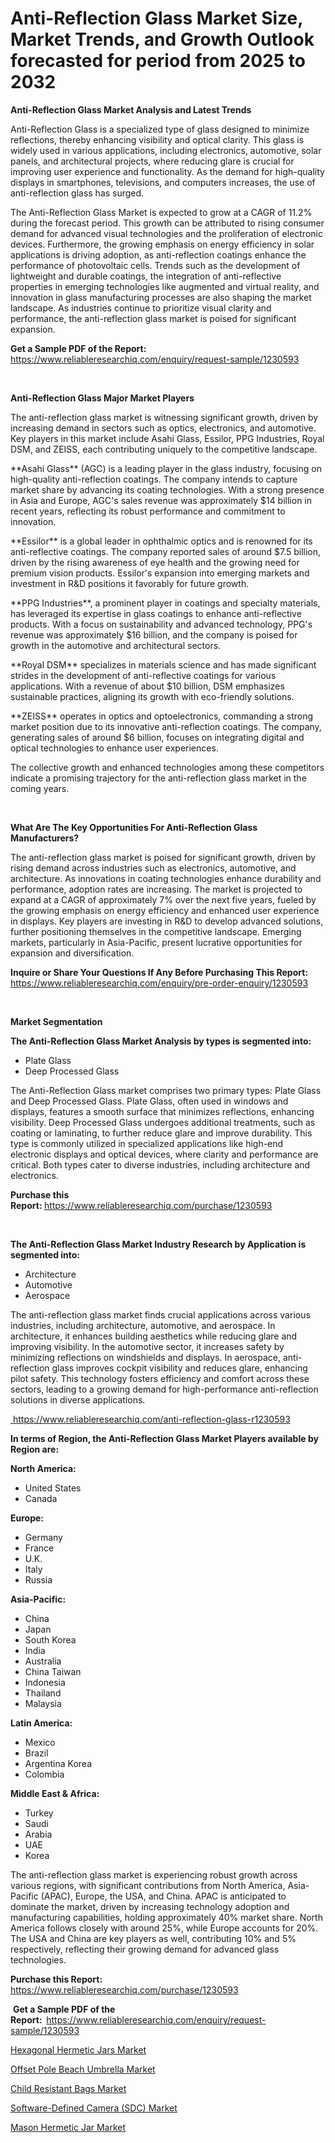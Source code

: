 <p><h1>Anti-Reflection Glass Market Size, Market Trends, and Growth Outlook forecasted for period from 2025 to 2032</h1></p><p><strong>Anti-Reflection Glass Market Analysis and Latest Trends</strong></p>
<p><p>Anti-Reflection Glass is a specialized type of glass designed to minimize reflections, thereby enhancing visibility and optical clarity. This glass is widely used in various applications, including electronics, automotive, solar panels, and architectural projects, where reducing glare is crucial for improving user experience and functionality. As the demand for high-quality displays in smartphones, televisions, and computers increases, the use of anti-reflection glass has surged.</p><p>The Anti-Reflection Glass Market is expected to grow at a CAGR of 11.2% during the forecast period. This growth can be attributed to rising consumer demand for advanced visual technologies and the proliferation of electronic devices. Furthermore, the growing emphasis on energy efficiency in solar applications is driving adoption, as anti-reflection coatings enhance the performance of photovoltaic cells. Trends such as the development of lightweight and durable coatings, the integration of anti-reflective properties in emerging technologies like augmented and virtual reality, and innovation in glass manufacturing processes are also shaping the market landscape. As industries continue to prioritize visual clarity and performance, the anti-reflection glass market is poised for significant expansion.</p></p>
<p><strong>Get a Sample PDF of the Report:&nbsp;</strong> <a href="https://www.reliableresearchiq.com/enquiry/request-sample/1230593?utm_campaign=1144&utm_medium=2&utm_source=Github&utm_content=ia&utm_term=05042025&utm_id=anti-reflection-glass">https://www.reliableresearchiq.com/enquiry/request-sample/1230593</a></p>
<p>&nbsp;</p>
<p><strong>Anti-Reflection Glass Major Market Players</strong></p>
<p><p>The anti-reflection glass market is witnessing significant growth, driven by increasing demand in sectors such as optics, electronics, and automotive. Key players in this market include Asahi Glass, Essilor, PPG Industries, Royal DSM, and ZEISS, each contributing uniquely to the competitive landscape.</p><p>**Asahi Glass** (AGC) is a leading player in the glass industry, focusing on high-quality anti-reflection coatings. The company intends to capture market share by advancing its coating technologies. With a strong presence in Asia and Europe, AGC's sales revenue was approximately $14 billion in recent years, reflecting its robust performance and commitment to innovation.</p><p>**Essilor** is a global leader in ophthalmic optics and is renowned for its anti-reflective coatings. The company reported sales of around $7.5 billion, driven by the rising awareness of eye health and the growing need for premium vision products. Essilor's expansion into emerging markets and investment in R&D positions it favorably for future growth.</p><p>**PPG Industries**, a prominent player in coatings and specialty materials, has leveraged its expertise in glass coatings to enhance anti-reflective products. With a focus on sustainability and advanced technology, PPG's revenue was approximately $16 billion, and the company is poised for growth in the automotive and architectural sectors.</p><p>**Royal DSM** specializes in materials science and has made significant strides in the development of anti-reflective coatings for various applications. With a revenue of about $10 billion, DSM emphasizes sustainable practices, aligning its growth with eco-friendly solutions.</p><p>**ZEISS** operates in optics and optoelectronics, commanding a strong market position due to its innovative anti-reflection coatings. The company, generating sales of around $6 billion, focuses on integrating digital and optical technologies to enhance user experiences.</p><p>The collective growth and enhanced technologies among these competitors indicate a promising trajectory for the anti-reflection glass market in the coming years.</p></p>
<p>&nbsp;</p>
<p><strong>What Are The Key Opportunities For Anti-Reflection Glass Manufacturers?</strong></p>
<p><p>The anti-reflection glass market is poised for significant growth, driven by rising demand across industries such as electronics, automotive, and architecture. As innovations in coating technologies enhance durability and performance, adoption rates are increasing. The market is projected to expand at a CAGR of approximately 7% over the next five years, fueled by the growing emphasis on energy efficiency and enhanced user experience in displays. Key players are investing in R&D to develop advanced solutions, further positioning themselves in the competitive landscape. Emerging markets, particularly in Asia-Pacific, present lucrative opportunities for expansion and diversification.</p></p>
<p><strong>Inquire or Share Your Questions If Any Before Purchasing This Report:</strong> <a href="https://www.reliableresearchiq.com/enquiry/pre-order-enquiry/1230593?utm_campaign=1144&utm_medium=2&utm_source=Github&utm_content=ia&utm_term=05042025&utm_id=anti-reflection-glass">https://www.reliableresearchiq.com/enquiry/pre-order-enquiry/1230593</a></p>
<p>&nbsp;</p>
<p><strong>Market Segmentation</strong></p>
<p><strong>The Anti-Reflection Glass Market Analysis by types is segmented into:</strong></p>
<p><ul><li>Plate Glass</li><li>Deep Processed Glass</li></ul></p>
<p><p>The Anti-Reflection Glass market comprises two primary types: Plate Glass and Deep Processed Glass. Plate Glass, often used in windows and displays, features a smooth surface that minimizes reflections, enhancing visibility. Deep Processed Glass undergoes additional treatments, such as coating or laminating, to further reduce glare and improve durability. This type is commonly utilized in specialized applications like high-end electronic displays and optical devices, where clarity and performance are critical. Both types cater to diverse industries, including architecture and electronics.</p></p>
<p><strong>Purchase this Report:&nbsp;</strong><a href="https://www.reliableresearchiq.com/purchase/1230593?utm_campaign=1144&utm_medium=2&utm_source=Github&utm_content=ia&utm_term=05042025&utm_id=anti-reflection-glass">https://www.reliableresearchiq.com/purchase/1230593</a></p>
<p>&nbsp;</p>
<p><strong>The Anti-Reflection Glass Market Industry Research by Application is segmented into:</strong></p>
<p><ul><li>Architecture</li><li>Automotive</li><li>Aerospace</li></ul></p>
<p><p>The anti-reflection glass market finds crucial applications across various industries, including architecture, automotive, and aerospace. In architecture, it enhances building aesthetics while reducing glare and improving visibility. In the automotive sector, it increases safety by minimizing reflections on windshields and displays. In aerospace, anti-reflection glass improves cockpit visibility and reduces glare, enhancing pilot safety. This technology fosters efficiency and comfort across these sectors, leading to a growing demand for high-performance anti-reflection solutions in diverse applications.</p></p>
<p><a href="https://www.reliableresearchiq.com/anti-reflection-glass-r1230593?utm_campaign=1144&utm_medium=2&utm_source=Github&utm_content=ia&utm_term=05042025&utm_id=anti-reflection-glass">&nbsp;https://www.reliableresearchiq.com/anti-reflection-glass-r1230593</a></p>
<p><strong>In terms of Region, the Anti-Reflection Glass Market Players available by Region are:</strong></p>
<p>
    <p> <strong> North America: </strong>
        <ul>
            <li>United States</li>
            <li>Canada</li>
        </ul>
        </p> 
    <p> <strong> Europe: </strong>
        <ul>
            <li>Germany</li>
            <li>France</li>
            <li>U.K.</li>
            <li>Italy</li>
            <li>Russia</li>
        </ul>
        </p> 
    <p> <strong> Asia-Pacific: </strong>
        <ul>
            <li>China</li>
            <li>Japan</li>
            <li>South Korea</li>
            <li>India</li>
            <li>Australia</li>
            <li>China Taiwan</li>
            <li>Indonesia</li>
            <li>Thailand</li>
            <li>Malaysia</li>
        </ul>
        </p> 
    <p> <strong> Latin America: </strong>
        <ul>
            <li>Mexico</li>
            <li>Brazil</li>
            <li>Argentina Korea</li>
            <li>Colombia</li>
        </ul>
        </p> 
    <p> <strong> Middle East & Africa: </strong>
        <ul>
            <li>Turkey</li>
            <li>Saudi</li>
            <li>Arabia</li>
            <li>UAE</li>
            <li>Korea</li>
        </ul>
    </p>
    </p>
<p><p>The anti-reflection glass market is experiencing robust growth across various regions, with significant contributions from North America, Asia-Pacific (APAC), Europe, the USA, and China. APAC is anticipated to dominate the market, driven by increasing technology adoption and manufacturing capabilities, holding approximately 40% market share. North America follows closely with around 25%, while Europe accounts for 20%. The USA and China are key players as well, contributing 10% and 5% respectively, reflecting their growing demand for advanced glass technologies.</p></p>
<p><strong>Purchase this Report: </strong><a href="https://www.reliableresearchiq.com/purchase/1230593?utm_campaign=1144&utm_medium=2&utm_source=Github&utm_content=ia&utm_term=05042025&utm_id=anti-reflection-glass">https://www.reliableresearchiq.com/purchase/1230593</a></p>
<p>&nbsp;<strong>Get a Sample PDF of the Report:&nbsp;&nbsp;</strong><a href="https://www.reliableresearchiq.com/enquiry/request-sample/1230593?utm_campaign=1144&utm_medium=2&utm_source=Github&utm_content=ia&utm_term=05042025&utm_id=anti-reflection-glass">https://www.reliableresearchiq.com/enquiry/request-sample/1230593</a></p>
<p><strong></strong></p>
<p><p><a href="https://github.com/mukaithaisia/Market-Research-Report-List-1/blob/main/hexagonal-hermetic-jars-market.md?utm_campaign=1144&utm_medium=2&utm_source=Github&utm_content=ia&utm_term=05042025&utm_id=anti-reflection-glass">Hexagonal Hermetic Jars Market</a></p><p><a href="https://github.com/failarustic/Market-Research-Report-List-1/blob/main/offset-pole-beach-umbrella-market.md?utm_campaign=1144&utm_medium=2&utm_source=Github&utm_content=ia&utm_term=05042025&utm_id=anti-reflection-glass">Offset Pole Beach Umbrella Market</a></p><p><a href="https://github.com/damjiederyd/Market-Research-Report-List-1/blob/main/child-resistant-bags-market.md?utm_campaign=1144&utm_medium=2&utm_source=Github&utm_content=ia&utm_term=05042025&utm_id=anti-reflection-glass">Child Resistant Bags Market</a></p><p><a href="https://github.com/claracpegios/Market-Research-Report-List-1/blob/main/software-defined-camera-sdc-market.md?utm_campaign=1144&utm_medium=2&utm_source=Github&utm_content=ia&utm_term=05042025&utm_id=anti-reflection-glass">Software-Defined Camera (SDC) Market</a></p><p><a href="https://github.com/hiwanatalak/Market-Research-Report-List-1/blob/main/mason-hermetic-jar-market.md?utm_campaign=1144&utm_medium=2&utm_source=Github&utm_content=ia&utm_term=05042025&utm_id=anti-reflection-glass">Mason Hermetic Jar Market</a></p></p>